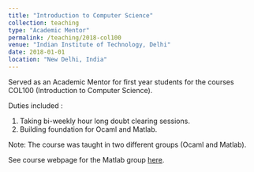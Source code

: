```yaml
---
title: "Introduction to Computer Science"
collection: teaching
type: "Academic Mentor"
permalink: /teaching/2018-col100
venue: "Indian Institute of Technology, Delhi"
date: 2018-01-01
location: "New Delhi, India"
---
```



Served as an Academic Mentor for first year students for the courses COL100 (Introduction to Computer Science).

Duties included :
1. Taking bi-weekly hour long doubt clearing sessions.
2. Building foundation for Ocaml and Matlab.

Note: The course was taught in two different groups (Ocaml and Matlab).

See course webpage for the Matlab group [here](http://karnali.cse.iitd.ac.in/drupal/?q=node/41).

